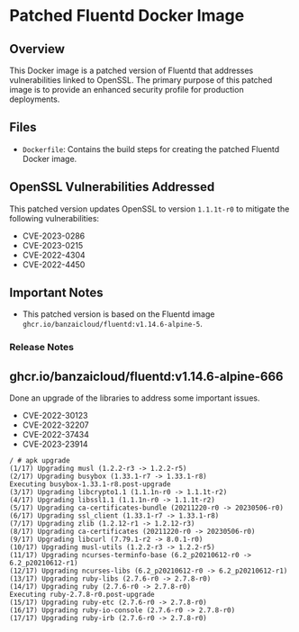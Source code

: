 # Patched Fluentd Docker Image

## Overview

This Docker image is a patched version of Fluentd that addresses vulnerabilities linked to OpenSSL. The primary purpose of this patched image is to provide an enhanced security profile for production deployments.

## Files

- `Dockerfile`: Contains the build steps for creating the patched Fluentd Docker image.

## OpenSSL Vulnerabilities Addressed

This patched version updates OpenSSL to version `1.1.1t-r0` to mitigate the following vulnerabilities:

- CVE-2023-0286
- CVE-2023-0215
- CVE-2022-4304
- CVE-2022-4450

## Important Notes

- This patched version is based on the Fluentd image `ghcr.io/banzaicloud/fluentd:v1.14.6-alpine-5`.

### Release Notes

## ghcr.io/banzaicloud/fluentd:v1.14.6-alpine-666

Done an upgrade of the libraries to address some important issues.

- CVE-2022-30123
- CVE-2022-32207
- CVE-2022-37434
- CVE-2023-23914

```
/ # apk upgrade
(1/17) Upgrading musl (1.2.2-r3 -> 1.2.2-r5)
(2/17) Upgrading busybox (1.33.1-r7 -> 1.33.1-r8)
Executing busybox-1.33.1-r8.post-upgrade
(3/17) Upgrading libcrypto1.1 (1.1.1n-r0 -> 1.1.1t-r2)
(4/17) Upgrading libssl1.1 (1.1.1n-r0 -> 1.1.1t-r2)
(5/17) Upgrading ca-certificates-bundle (20211220-r0 -> 20230506-r0)
(6/17) Upgrading ssl_client (1.33.1-r7 -> 1.33.1-r8)
(7/17) Upgrading zlib (1.2.12-r1 -> 1.2.12-r3)
(8/17) Upgrading ca-certificates (20211220-r0 -> 20230506-r0)
(9/17) Upgrading libcurl (7.79.1-r2 -> 8.0.1-r0)
(10/17) Upgrading musl-utils (1.2.2-r3 -> 1.2.2-r5)
(11/17) Upgrading ncurses-terminfo-base (6.2_p20210612-r0 -> 6.2_p20210612-r1)
(12/17) Upgrading ncurses-libs (6.2_p20210612-r0 -> 6.2_p20210612-r1)
(13/17) Upgrading ruby-libs (2.7.6-r0 -> 2.7.8-r0)
(14/17) Upgrading ruby (2.7.6-r0 -> 2.7.8-r0)
Executing ruby-2.7.8-r0.post-upgrade
(15/17) Upgrading ruby-etc (2.7.6-r0 -> 2.7.8-r0)
(16/17) Upgrading ruby-io-console (2.7.6-r0 -> 2.7.8-r0)
(17/17) Upgrading ruby-irb (2.7.6-r0 -> 2.7.8-r0)
```
